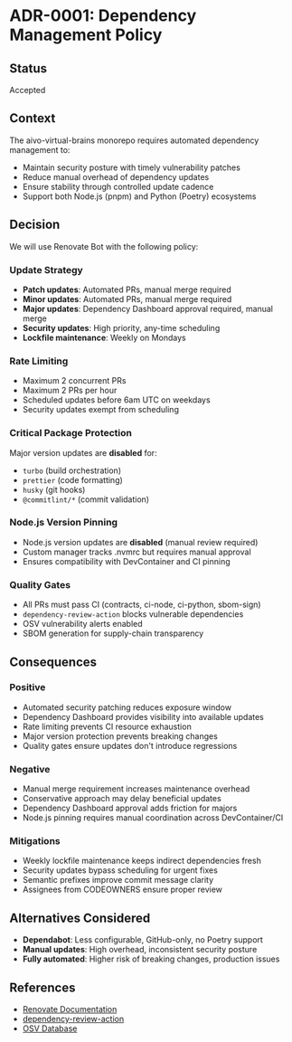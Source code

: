 # ADR-0001: Dependency Management Policy

## Status

Accepted

## Context

The aivo-virtual-brains monorepo requires automated dependency management to:

- Maintain security posture with timely vulnerability patches
- Reduce manual overhead of dependency updates
- Ensure stability through controlled update cadence
- Support both Node.js (pnpm) and Python (Poetry) ecosystems

## Decision

We will use Renovate Bot with the following policy:

### Update Strategy

- **Patch updates**: Automated PRs, manual merge required
- **Minor updates**: Automated PRs, manual merge required
- **Major updates**: Dependency Dashboard approval required, manual merge
- **Security updates**: High priority, any-time scheduling
- **Lockfile maintenance**: Weekly on Mondays

### Rate Limiting

- Maximum 2 concurrent PRs
- Maximum 2 PRs per hour
- Scheduled updates before 6am UTC on weekdays
- Security updates exempt from scheduling

### Critical Package Protection

Major version updates are **disabled** for:

- `turbo` (build orchestration)
- `prettier` (code formatting)
- `husky` (git hooks)
- `@commitlint/*` (commit validation)

### Node.js Version Pinning

- Node.js version updates are **disabled** (manual review required)
- Custom manager tracks .nvmrc but requires manual approval
- Ensures compatibility with DevContainer and CI pinning

### Quality Gates

- All PRs must pass CI (contracts, ci-node, ci-python, sbom-sign)
- `dependency-review-action` blocks vulnerable dependencies
- OSV vulnerability alerts enabled
- SBOM generation for supply-chain transparency

## Consequences

### Positive

- Automated security patching reduces exposure window
- Dependency Dashboard provides visibility into available updates
- Rate limiting prevents CI resource exhaustion
- Major version protection prevents breaking changes
- Quality gates ensure updates don't introduce regressions

### Negative

- Manual merge requirement increases maintenance overhead
- Conservative approach may delay beneficial updates
- Dependency Dashboard approval adds friction for majors
- Node.js pinning requires manual coordination across DevContainer/CI

### Mitigations

- Weekly lockfile maintenance keeps indirect dependencies fresh
- Security updates bypass scheduling for urgent fixes
- Semantic prefixes improve commit message clarity
- Assignees from CODEOWNERS ensure proper review

## Alternatives Considered

- **Dependabot**: Less configurable, GitHub-only, no Poetry support
- **Manual updates**: High overhead, inconsistent security posture
- **Fully automated**: Higher risk of breaking changes, production issues

## References

- [Renovate Documentation](https://docs.renovatebot.com/)
- [dependency-review-action](https://github.com/actions/dependency-review-action)
- [OSV Database](https://osv.dev/)
